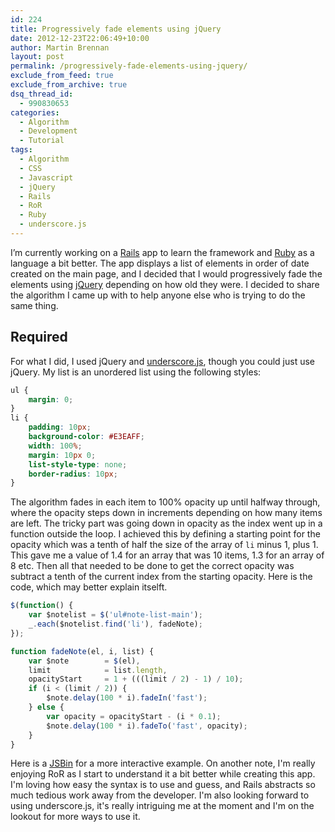 ```yaml
---
id: 224
title: Progressively fade elements using jQuery
date: 2012-12-23T22:06:49+10:00
author: Martin Brennan
layout: post
permalink: /progressively-fade-elements-using-jquery/
exclude_from_feed: true
exclude_from_archive: true
dsq_thread_id:
  - 990830653
categories:
  - Algorithm
  - Development
  - Tutorial
tags:
  - Algorithm
  - CSS
  - Javascript
  - jQuery
  - Rails
  - RoR
  - Ruby
  - underscore.js
---
```

I’m currently working on a [Rails](http://rubyonrails.org/) app to learn the framework and [Ruby](http://www.ruby-lang.org/en/) as a language a bit better. The app displays a list of elements in order of date created on the main page, and I decided that I would progressively fade the elements using [jQuery](http://jquery.com/) depending on how old they were. I decided to share the algorithm I came up with to help anyone else who is trying to do the same thing.<!--more-->

## Required

For what I did, I used jQuery and [underscore.js](http://underscorejs.org), though you could just use jQuery. My list is an unordered list using the following styles:

```css
ul {
	margin: 0;
}
li {
	padding: 10px;
	background-color: #E3EAFF;
	width: 100%;
	margin: 10px 0;
	list-style-type: none;
	border-radius: 10px;
}
```

The algorithm fades in each item to 100% opacity up until halfway through, where the opacity steps down in increments depending on how many items are left. The tricky part was going down in opacity as the index went up in a function outside the loop. I achieved this by defining a starting point for the opacity which was a tenth of half the size of the array of `li` minus 1, plus 1. This gave me a value of 1.4 for an array that was 10 items, 1.3 for an array of 8 etc. Then all that needed to be done to get the correct opacity was subtract a tenth of the current index from the starting opacity. Here is the code, which may better explain itselft.

```javascript
$(function() {
	var $notelist = $('ul#note-list-main');
	_.each($notelist.find('li'), fadeNote);
});

function fadeNote(el, i, list) {
	var $note        = $(el),
	limit            = list.length,
	opacityStart     = 1 + (((limit / 2) - 1) / 10);
	if (i < (limit / 2)) {
		$note.delay(100 * i).fadeIn('fast');
	} else {
		var opacity = opacityStart - (i * 0.1);
		$note.delay(100 * i).fadeTo('fast', opacity);
	}
}
```

Here is a [JSBin](http://jsbin.com/ofiqid/1/) for a more interactive example. On another note, I'm really enjoying RoR as I start to understand it a bit better while creating this app. I'm loving how easy the syntax is to use and guess, and Rails abstracts so much tedious work away from the developer. I'm also looking forward to using underscore.js, it's really intriguing me at the moment and I'm on the lookout for more ways to use it.
